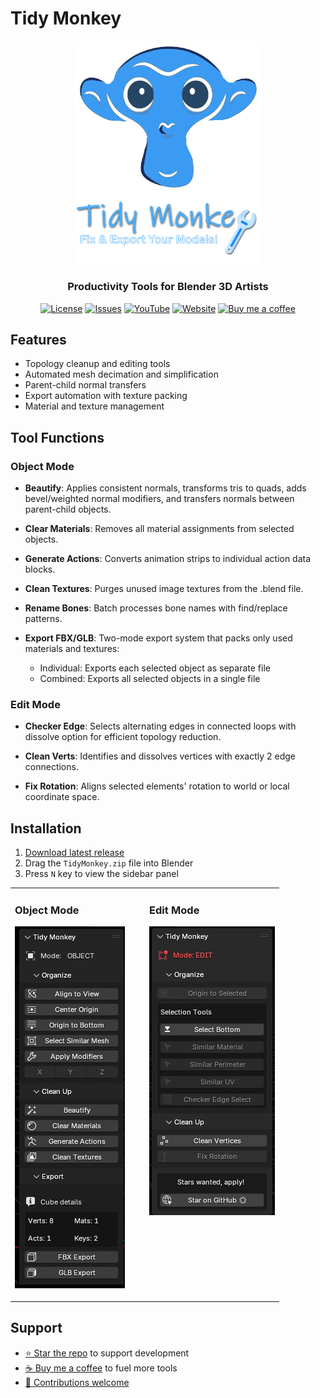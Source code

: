 [//]: # (Constants)
[license-link]: ../../blob/main/LICENSE
[stars-link]: ../../stargazers
[youtube-link]: https://youtu.be/3g1JKg0-Wtc
[website-link]: https://spark-games.co.uk
[coffee-link]: https://buymeacoffee.com/spark88
[bug-link]: ../../issues
[release-link]: ../../releases
[object-tutorial-link]: https://youtu.be/3g1JKg0-Wtc
[fork-link]: ../../fork
[privacy-link]: ../../blob/main/PRIVACY.md

# Tidy Monkey

<div align="center">
  <img src="./res/logo.png" width="300" alt="Tidy Monkey Logo">

  <h3>Productivity Tools for Blender 3D Artists</h3>

  [![License](https://img.shields.io/badge/license-MIT-blue.svg)](../../blob/main/LICENSE)
  [![Issues](https://img.shields.io/badge/issues-report-red?logo=github)](../../issues)
  [![YouTube](https://img.shields.io/badge/YouTube-red?style=flat&logo=youtube)](https://youtu.be/3g1JKg0-Wtc)
  [![Website](https://img.shields.io/badge/website-visit-green)](https://spark-games.co.uk)
  [![Buy me a coffee](https://img.shields.io/badge/coffee-donate-yellow.svg)](https://buymeacoffee.com/spark88)
</div>

## Features

- Topology cleanup and editing tools
- Automated mesh decimation and simplification
- Parent-child normal transfers
- Export automation with texture packing
- Material and texture management

## Tool Functions

### Object Mode

- **Beautify**: Applies consistent normals, transforms tris to quads, adds bevel/weighted normal modifiers, and transfers normals between parent-child objects.

- **Clear Materials**: Removes all material assignments from selected objects.

- **Generate Actions**: Converts animation strips to individual action data blocks.

- **Clean Textures**: Purges unused image textures from the .blend file.

- **Rename Bones**: Batch processes bone names with find/replace patterns.

- **Export FBX/GLB**: Two-mode export system that packs only used materials and textures:
  - Individual: Exports each selected object as separate file
  - Combined: Exports all selected objects in a single file

### Edit Mode

- **Checker Edge**: Selects alternating edges in connected loops with dissolve option for efficient topology reduction.

- **Clean Verts**: Identifies and dissolves vertices with exactly 2 edge connections.

- **Fix Rotation**: Aligns selected elements' rotation to world or local coordinate space.

## Installation

1. [Download latest release](../../releases)
2. Drag the `TidyMonkey.zip` file into Blender
3. Press `N` key to view the sidebar panel

<table>
<tr>
<td width="50%" valign="top">

### Object Mode
[![Object Mode Tutorial](./res/Object%20Mode.jpg)](https://youtu.be/3g1JKg0-Wtc)

</td>
<td width="50%" valign="top">

### Edit Mode
![Edit Mode Guide](./res/Edit%20Mode.jpg)

</td>
</tr>
</table>

## Support

- [⭐ Star the repo](../../stargazers) to support development
- [☕ Buy me a coffee](https://buymeacoffee.com/spark88) to fuel more tools
- [🔧 Contributions welcome](../../fork)
